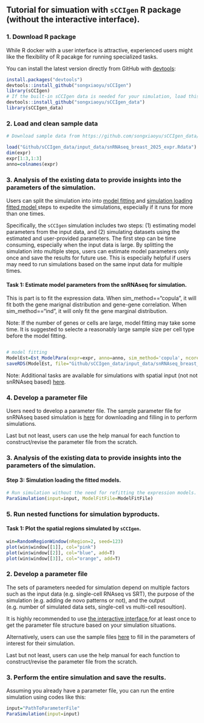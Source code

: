 
## Tutorial for simuation with `sCCIgen` R package (without the interactive interface).

### 1. Download R package

While R docker with a user interface is attractive, experienced users
might like the flexibility of R pacakge for running specialized tasks.

You can install the latest version directly from GitHub with
[devtools](https://github.com/hadley/devtools):

``` r
install.packages("devtools")
devtools::install_github("songxiaoyu/sCCIgen")
library(sCCIgen)
# If the built-in sCCIgen data is needed for your simulation, load this package as well.
devtools::install_github("songxiaoyu/sCCIgen_data")
library(sCCIgen_data)
```

### 2. Load and clean sample data

``` r
# Download sample data from https://github.com/songxiaoyu/sCCIgen_data/tree/main/input_data. 

load("Github/sCCIgen_data/input_data/snRNAseq_breast_2025_expr.Rdata")
dim(expr)
expr[1:3,1:3]
anno=colnames(expr)
```

### 3. Analysis of the existing data to provide insights into the parameters of the simulation.

Users can split the simulation into into <u> model fitting </u> and <u>
simulation loading fitted model </u> steps to expedite the simulations,
especially if it runs for more than one times.

Specifically, the `sCCIgen` simulation includes two steps: (1)
estimating model parameters from the input data, and (2) simulating
datasets using the estimated and user-provided parameters. The first
step can be time consuming, especially when the input data is large. By
splitting the simulation into multiple steps, users can estimate model
parameters only once and save the results for future use. This is
especially helpful if users may need to run simulations based on the
same input data for multiple times.

#### Task 1: Estimate model parameters from the snRNAseq for simulation.

This is part is to fit the expression data. When sim_method==“copula”,
it will fit both the gene marignal distribution and gene-gene
correlation. When sim_method==“ind”, it will only fit the gene marginal
distribution.

Note: If the number of genes or cells are large, model fitting may take
some time. It is suggested to selecte a reasonably large sample size per
cell type before the model fitting.

``` r

# model fitting 
ModelEst=Est_ModelPara(expr=expr, anno=anno, sim_method='copula', ncores=10)
saveRDS(ModelEst, file="Github/sCCIgen_data/input_data/snRNAseq_breast_2025_fit_w_cor.RDS")
```

Note: Additional tasks are available for simulations with spatial input
(not not snRNAseq based) [here](Rpackage_SRT.md).

### 4. Develop a parameter file

Users need to develop a parameter file. The sample parameter file for
snRNAseq based simulation is [here](sample_parameter_file) for
downloading and filling in to perform simulations.

Last but not least, users can use the help manual for each function to
construct/revise the parameter file from the scratch.

### 3. Analysis of the existing data to provide insights into the parameters of the simulation.

#### Step 3: Simulation loading the fitted models.

``` r
# Run simulation without the need for refitting the expression models.
ParaSimulation(input=input, ModelFitFile=ModelFitFile)
```

### 5. Run nested functions for simulation byproducts.

#### Task 1: Plot the spatial regions simulated by `sCCIgen`.

``` r
win=RandomRegionWindow(nRegion=2, seed=123)
plot(win$window[[1]], col="pink")
plot(win$window[[2]], col="blue", add=T)
plot(win$window[[3]], col="orange", add=T)
```

### 2. Develop a parameter file

The sets of parameters needed for simulation depend on multiple factors
such as the input data (e.g. single-cell RNAseq vs SRT), the purpose of
the simulation (e.g. adding de novo patterns or not), and the output
(e.g. number of simulated data sets, single-cell vs multi-cell
resoultion).

It is highly recommended to use <u> the interactive interface </u> for
at least once to get the parameter file structure based on your
simulation situations.

Alternatively, users can use the sample files
[here](sample_parameter_file) to fill in the parameters of interest for
their simulation.

Last but not least, users can use the help manual for each function to
construct/revise the parameter file from the scratch.

### 3. Perform the entire simulation and save the results.

Assuming you already have a parameter file, you can run the entire
simulation using codes like this:

``` r
input="PathToParameterFile"
ParaSimulation(input=input)
```
